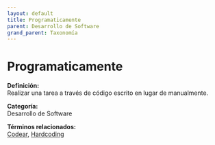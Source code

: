 ```yaml
---
layout: default
title: Programaticamente
parent: Desarrollo de Software
grand_parent: Taxonomía
---
```


# Programaticamente

**Definición:**  
Realizar una tarea a través de código escrito en lugar de manualmente.

**Categoría:**  
Desarrollo de Software 
  


**Términos relacionados:**  
[Codear](https://maleniski.github.io/diccionario-angl-tec-mx/docs/taxonomia/desarrollo-de-software/codear.html), [Hardcoding](https://maleniski.github.io/diccionario-angl-tec-mx/docs/taxonomia/desarrollo-de-software/hardcoding.html)

